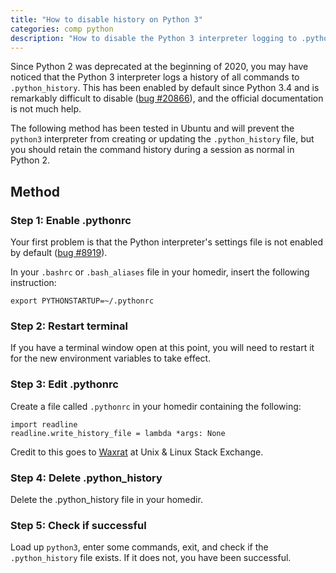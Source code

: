 ```yaml
---
title: "How to disable history on Python 3"
categories: comp python
description: "How to disable the Python 3 interpreter logging to .python_history on Linux."
---
```


Since Python 2 was deprecated at the beginning of 2020, you may have noticed
that the Python 3 interpreter logs a history of all commands to
`.python_history`. This has been enabled by default since Python 3.4 and is
remarkably difficult to disable ([bug #20866](https://bugs.python.org/issue20886)),
and the official documentation is not much help.

The following method has been tested in Ubuntu and will prevent the `python3`
interpreter from creating or updating the `.python_history` file, but you should
retain the command history during a session as normal in Python 2.

## Method

### Step 1: Enable .pythonrc

Your first problem is that the Python interpreter's settings file is not enabled
by default ([bug #8919](https://bugs.python.org/issue8919)).

In your `.bashrc` or `.bash_aliases` file in your homedir, insert the following
instruction:

    export PYTHONSTARTUP=~/.pythonrc

### Step 2: Restart terminal

If you have a terminal window open at this point, you will need to restart it
for the new environment variables to take effect.

### Step 3: Edit .pythonrc

Create a file called `.pythonrc` in your homedir containing the following:

    import readline
    readline.write_history_file = lambda *args: None

Credit to this goes to [Waxrat](https://unix.stackexchange.com/a/297834)
at Unix & Linux Stack Exchange.

### Step 4: Delete .python_history

Delete the .python_history file in your homedir.

### Step 5: Check if successful

Load up `python3`, enter some commands, exit, and check if the `.python_history`
file exists. If it does not, you have been successful.
